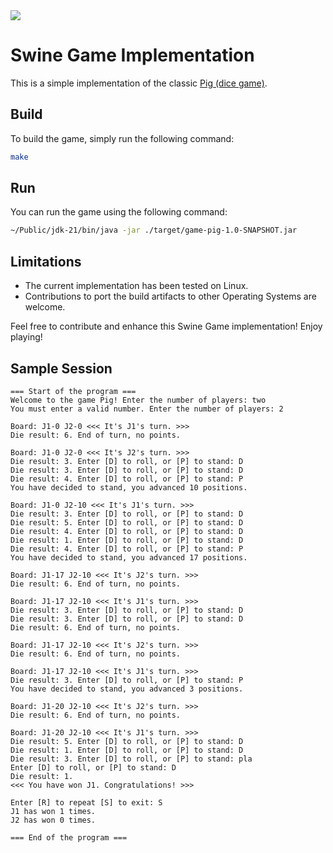 <img src="https://upload.wikimedia.org/wikipedia/commons/b/b8/Pass_the_pigs_dice.jpg" >

# Swine Game Implementation

This is a simple implementation of the classic [Pig (dice game)](https://en.wikipedia.org/wiki/Pig_(dice_game)).

## Build

To build the game, simply run the following command:

```bash
make
```

## Run

You can run the game using the following command:

```bash
~/Public/jdk-21/bin/java -jar ./target/game-pig-1.0-SNAPSHOT.jar
```

## Limitations

- The current implementation has been tested on Linux.
- Contributions to port the build artifacts to other Operating Systems are welcome.

Feel free to contribute and enhance this Swine Game implementation! Enjoy playing!

## Sample Session

```
=== Start of the program ===
Welcome to the game Pig! Enter the number of players: two
You must enter a valid number. Enter the number of players: 2

Board: J1-0 J2-0 <<< It's J1's turn. >>>
Die result: 6. End of turn, no points.

Board: J1-0 J2-0 <<< It's J2's turn. >>>
Die result: 3. Enter [D] to roll, or [P] to stand: D
Die result: 3. Enter [D] to roll, or [P] to stand: D
Die result: 4. Enter [D] to roll, or [P] to stand: P
You have decided to stand, you advanced 10 positions.

Board: J1-0 J2-10 <<< It's J1's turn. >>>
Die result: 3. Enter [D] to roll, or [P] to stand: D
Die result: 5. Enter [D] to roll, or [P] to stand: D
Die result: 4. Enter [D] to roll, or [P] to stand: D
Die result: 1. Enter [D] to roll, or [P] to stand: D
Die result: 4. Enter [D] to roll, or [P] to stand: P
You have decided to stand, you advanced 17 positions.

Board: J1-17 J2-10 <<< It's J2's turn. >>>
Die result: 6. End of turn, no points.

Board: J1-17 J2-10 <<< It's J1's turn. >>>
Die result: 3. Enter [D] to roll, or [P] to stand: D
Die result: 3. Enter [D] to roll, or [P] to stand: D
Die result: 6. End of turn, no points.

Board: J1-17 J2-10 <<< It's J2's turn. >>>
Die result: 6. End of turn, no points.

Board: J1-17 J2-10 <<< It's J1's turn. >>>
Die result: 3. Enter [D] to roll, or [P] to stand: P
You have decided to stand, you advanced 3 positions.

Board: J1-20 J2-10 <<< It's J2's turn. >>>
Die result: 6. End of turn, no points.

Board: J1-20 J2-10 <<< It's J1's turn. >>>
Die result: 5. Enter [D] to roll, or [P] to stand: D
Die result: 1. Enter [D] to roll, or [P] to stand: D
Die result: 3. Enter [D] to roll, or [P] to stand: pla
Enter [D] to roll, or [P] to stand: D
Die result: 1.
<<< You have won J1. Congratulations! >>>

Enter [R] to repeat [S] to exit: S
J1 has won 1 times.
J2 has won 0 times.

=== End of the program ===
```

